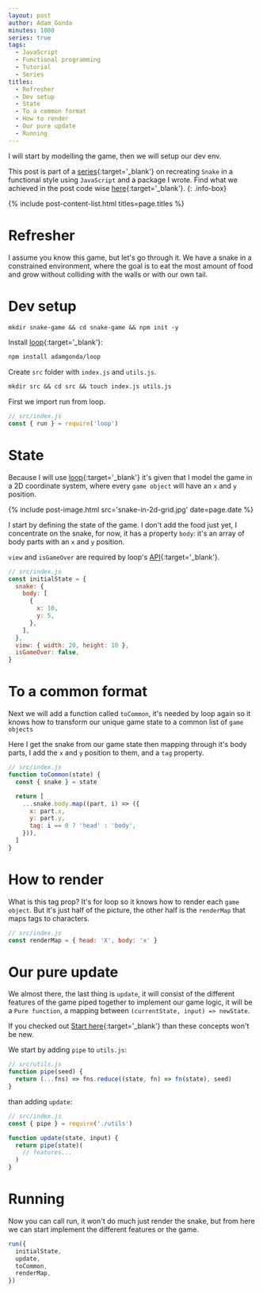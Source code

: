 ```yaml
---
layout: post
author: Adam Gonda
minutes: 1000
series: true
tags:
  - JavaScript
  - Functional programming
  - Tutorial
  - Series
titles:
  - Refresher
  - Dev setup
  - State
  - To a common format
  - How to render
  - Our pure update
  - Running
---
```


I will start by modelling the game, then
we will setup our dev env.

This post is part of a [series](/2022/06/13/Snake-à-la-functional.html){:target='_blank'} on recreating `Snake`
in a functional style using `JavaScript` and a package I wrote.
Find what we achieved in the post code wise [here](https://github.com/AdamGonda/snake-game/tree/start-modelling){:target='_blank'}.
{: .info-box}

{% include post-content-list.html titles=page.titles %}

# Refresher

I assume you know this game, but let's go through it.
We have a snake in a constrained environment, where
the goal is to eat the most amount of food and grow without
colliding with the walls or with our own tail.

# Dev setup

```md
mkdir snake-game && cd snake-game && npm init -y
```

Install [loop](https://github.com/AdamGonda/loop){:target='_blank'}:

```md
npm install adamgonda/loop
```

Create `src` folder with `index.js` and `utils.js`.

```md
mkdir src && cd src && touch index.js utils.js
```

First we import run from loop.

```js
// src/index.js
const { run } = require('loop')

```

# State

Because I will use [loop](https://github.com/AdamGonda/loop){:target='_blank'}
it's given that I model the game in a 2D coordinate system, where
every `game object` will have an `x` and `y` position.

{% include post-image.html
  src='snake-in-2d-grid.jpg'
  date=page.date
%}

I start by defining the state of the game. I don't add the food just yet,
I concentrate on the snake, for now, it has a property `body`: it's an array
of body parts with an `x` and `y` position.

`view` and `isGameOver` are required by loop's [API](https://github.com/AdamGonda/loop/blob/main/README.md#api){:target='_blank'}.

```js
// src/index.js
const initialState = {
  snake: {
    body: [
      {
        x: 10,
        y: 5,
      },
    ],
  },
  view: { width: 20, height: 10 },
  isGameOver: false,
}
```

# To a common format

Next we will add a function called `toCommon`,
it's needed by loop again so it knows how to transform
our unique game state to a common list of `game objects`

Here I get the snake from our game state then
mapping through it's body parts,
I add the `x` and `y` position to them, and a `tag` property.

```js
// src/index.js
function toCommon(state) {
  const { snake } = state

  return [
    ...snake.body.map((part, i) => ({
      x: part.x,
      y: part.y,
      tag: i == 0 ? 'head' : 'body',
    })),
  ]
}
```

# How to render

What is this tag prop? It's for loop so it knows how to render each `game object`.
But it's just half of the picture, the other half is the `renderMap` that maps tags to characters.

```js
// src/index.js
const renderMap = { head: 'X', body: 'x' }
```

# Our pure update

We almost there, the last thing is `update`, it will
consist of the different features of the game piped together
to implement our game logic, it will be a `Pure function`, a
mapping between `(currentState, input) => newState`.

If you checked out [Start here](/2022/06/14/Start-here.html){:target='_blank'}
than these concepts won't be new.

We start by adding `pipe` to `utils.js`:

```js
// src/utils.js
function pipe(seed) {
  return (...fns) => fns.reduce((state, fn) => fn(state), seed)
}
```

than adding `update`:

```js
// src/index.js
const { pipe } = require('./utils')

function update(state, input) {
  return pipe(state)(
    // features...
  )
}
```

# Running

Now you can call run, it won't do much just render the snake,
but from here we can start implement the different features or the game.

```js
run({
  initialState,
  update,
  toCommon,
  renderMap,
})
```
